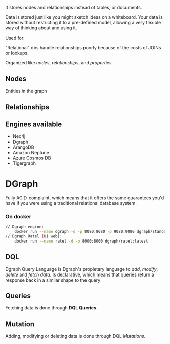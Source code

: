 It stores nodes and relationships instead of tables, or documents.

Data is stored just like you might sketch ideas on a whiteboard. Your data is stored without restricting it to a pre-defined model, allowing a very flexible way of thinking about and using it.

Used for:

"Relational" dbs handle relationships poorly because of the costs of JOINs or lookups.

Organized like *nodes*, *relationships*, and *properties*.

## Nodes
Entities in the graph
## Relationships

## Engines available
- Neo4j
- Dgraph
- ArangoDB
- Amazon Neptune
- Azure Cosmos DB
- Tigergraph

# DGraph
Fully ACID-complaint, which means that it offers the same guarantees you'd have if you were using a traditional relational database system.
### On docker
```bash
// Dgraph engine:
	docker run --name dgraph -d -p 8080:8080 -p 9080:9080 dgraph/standalone:latest
// Dgraph Ratel (UI web):
	docker run --name ratel -d -p 8000:8000 dgraph/ratel:latest

```

## DQL
Dgraph Query Language is Dgraph's propietary language to *add*, *modify*, *delete* and *fetch data*.
Is declarative, which means that queries return a response back in a similar shape to the query
## Queries
Fetching data is done through **DQL Queries**.
## Mutation
Adding, modifying or deleting data is done through DQL *Mutations*.